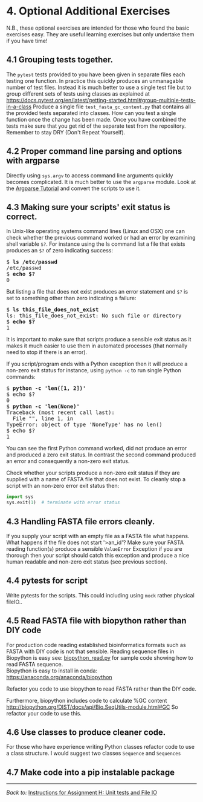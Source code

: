 # 4. Optional Additional Exercises

N.B., these optional exercises are intended for those who found the basic
exercises easy. They are useful learning exercises but only undertake them
if you have time!

## 4.1 Grouping tests together.

The `pytest` tests provided to you have been given in separate files each testing
one function. In practice this quickly produces an unmanagable number of test
files. Instead it is much better to use a single test file but 
to group different sets of tests using classes as explained at 
https://docs.pytest.org/en/latest/getting-started.html#group-multiple-tests-in-a-class
Produce a single file `test_fasta_gc_content.py` that contains
all the provided tests separated into classes. How can you test a single
function once the change has been made. Once you have combined the
tests make sure that you get rid of the separate test from the repository.
Remember to stay DRY (Don't Repeat Yourself).


## 4.2 Proper command line parsing and options with argparse

Directly using `sys.argv` to access command line arguments quickly
becomes complicated. It is much better to use the `argparse` module.
Look at the [Argparse Tutorial](https://docs.python.org/3.7/howto/argparse.html)
and convert the scripts to use it.


## 4.3 Making sure your scripts' exit status is correct.

In Unix-like operating systems command lines (Linux and OSX) one 
can check whether the previous command worked or had an error by
examining shell variable `$?`. For instance using the ls command
list a file that exists produces an `$?` of zero indicating success:
<pre>
$ <b>ls /etc/passwd</b>
/etc/passwd
$ <b>echo $?</b>
0
</pre>
But listing a file that does not exist produces an error statement and `$?`
is set to something other than zero indicating a failure:
<pre>
$ <b>ls this_file_does_not_exist</b>
ls: this_file_does_not_exist: No such file or directory
$ <b>echo $?</b>
1
</pre>
It is important to make sure that scripts produce a sensible exit status
as it makes it much easier to use them in automated processes (that normally
need to stop if there is an error).

If you script/program ends with a Python exception then it will produce a non-zero
exit status for instance, using `python -c` to run single Python commands:
<pre>
$ <b>python -c 'len([1, 2])'</b>
$ echo $?
0
$ <b>python -c 'len(None)'</b>
Traceback (most recent call last):
  File "<string>", line 1, in <module>
TypeError: object of type 'NoneType' has no len()
$ echo $?
1
</pre>
You can see the first Python command worked, did not produce an error and
produced a zero exit status. In contrast the second command produced an error
and consequently a non-zero exit status.

Check whether your scripts produce a non-zero exit status if they are supplied
with a name of FASTA file that does not exist. To cleanly stop a script with
an non-zero error exit status then:
```python
import sys
sys.exit(1)  # terminate with error status
```

## 4.3 Handling FASTA file errors cleanly.

If you supply your script with an empty file as a FASTA file what happens. 
What happens if the file does not start '>an_id'? Make sure your FASTA
reading function(s) produce a sensible `ValueError` Exception 
if you are thorough then your script should catch this exception and
produce a nice human readable and non-zero exit status (see previous section).

## 4.4  pytests for script

Write pytests for the scripts. This could including using `mock` rather physical
fileIO..


## 4.5 Read FASTA file with biopython rather than DIY code

For production code reading established bioinformatics formats such as FASTA with DIY code
is not that sensible. Reading sequence files in Biopython is easy see: 
[biopython_read.py](../2_fasta_gc_content/biopython_read.py) for sample code
showing how to read FASTA sequence.  
Biopython is easy to install in conda: https://anaconda.org/anaconda/biopython

Refactor you code to use biopython to read FASTA rather than the DIY code. 

Furthermore, biopython includes code to calculate %GC content 
http://biopython.org/DIST/docs/api/Bio.SeqUtils-module.html#GC
So refactor your code to use this.

## 4.6 Use classes to produce cleaner code.

For those who have experience writing Python classes refactor code
to  use a class structure. I would suggest two classes `Sequence`
and `Sequences`


## 4.7 Make code into a pip instalable package


<hr>

*Back to:* [Instructions for Assignment H: Unit tests and File IO](../.instructions/README.md)
